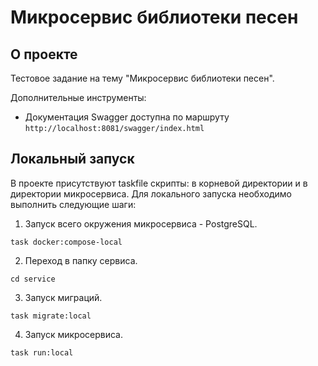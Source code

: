 # Микросервис библиотеки песен

## О проекте

Тестовое задание на тему "Микросервис библиотеки песен".

Дополнительные инструменты:

- Документация Swagger доступна по маршруту `http://localhost:8081/swagger/index.html`

## Локальный запуск

В проекте присутствуют taskfile скрипты: в корневой директории и в директории микросервиса. Для локального запуска необходимо выполнить следующие шаги:

1. Запуск всего окружения микросервиса - PostgreSQL.

```shell
task docker:compose-local
```

2. Переход в папку сервиса.

```shell
сd service
```

3. Запуск миграций.

```shell
task migrate:local
```

4. Запуск микросервиса.

```shell
task run:local
```
